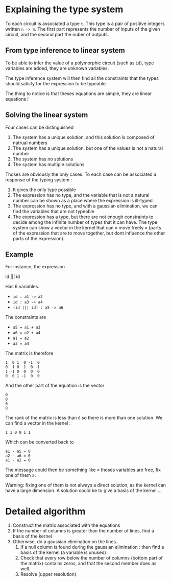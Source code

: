 
# Explaining the type system

To each circuit is associated a type `t`. This type is a pair 
of positive integers written `n -> m`. The first part represents 
the number of inputs of the given circuit, and the second part 
the nuber of outputs.

## From type inference to linear system 

To be able to infer the value of a polymorphic circuit (such as `id`),
type variables are added, they are unknown variables.

The type inference system will then find all the constraints that 
the types should satisfy for the expression to be typeable.

The thing to notice is that theses equations are simple, they are 
linear equations !

## Solving the linear system

Four cases can be distinguished 

1. The system has a unique solution, and this solution is composed of 
natrual numbers
2. The system has a unique solution, but one of the values is not 
a natural number
3. The system has no solutions
4. The system has multiple solutions

Thoses are obviously the only cases. To each case can be associated a 
response of the typing system :

1. It gives the only type possible 
2. The expression has no type, and the variable that is not a natural 
number can be shown as a place where the expression is ill-typed.
3. The expression has no type, and with a gaussian elimination, we can 
find the variables that are not typeable
4. The expression has a type, but there are not enough constraints
to decide among the infinite number of types that it can have. The 
type system can show a vector in the kernel that can « move freely »
(parts of the expression that are to move together, but dont influence 
the other parts of the expression).


## Example 

For instance, the expression 

id ||| id

Has 6 variables.

* `id : a1 -> a2`
* `id : a3 -> a4`
* `(id ||| id) : a5 -> a6`

The constraints are

* `a5 = a1 + a3`
* `a6 = a2 + a4` 
* `a1 = a2`
* `a3 = a4`

The matrix is therefore

```
1  0 1  0 -1  0
0  1 0  1  0 -1
1 -1 0  0  0  0
0  0 1 -1  0  0
```

And the other part of the equation is 
the vector

```
0
0
0
0
```

The rank of the matrix is less than `6` so there is 
more than one solution. We can find a vector in the 
kernel :

```
1 1 0 0 1 1
```

Which can be converted back to 

```
a1 - a5 = 0
a2 - a6 = 0
a1 - a2 = 0
```

The message could then be something like « thoses variables
are free, fix one of them ». 

Warning: fixing one of them is not always a direct solution,
as the kernel can have a large dimension. A solution 
could be to give a basis of the kernel ... 

# Detailed algorithm

1. Construct the matrix associated with the equations 
2. If the number of columns is greater than the number of lines, find a basis of the kernel
3. Otherwise, do a gaussian elimination on the lines.
    1. If a null column is found during the gaussian elimination : then find a basis of the kernel (a variable is unused)
    2. Check that every row below the number of columns (bottom part of the matrix) contains zeros, and that the 
       second member does as well.
    3. Resolve (upper resolution) 
